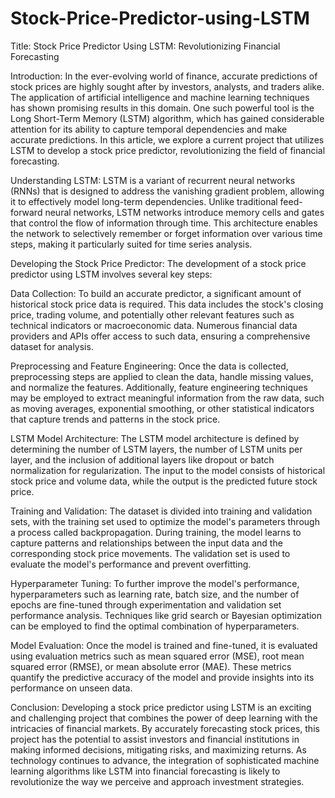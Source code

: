 # Stock-Price-Predictor-using-LSTM

Title: Stock Price Predictor Using LSTM: Revolutionizing Financial Forecasting

Introduction:
In the ever-evolving world of finance, accurate predictions of stock prices are highly sought after by investors, analysts, and traders alike. The application of artificial intelligence and machine learning techniques has shown promising results in this domain. One such powerful tool is the Long Short-Term Memory (LSTM) algorithm, which has gained considerable attention for its ability to capture temporal dependencies and make accurate predictions. In this article, we explore a current project that utilizes LSTM to develop a stock price predictor, revolutionizing the field of financial forecasting.

Understanding LSTM:
LSTM is a variant of recurrent neural networks (RNNs) that is designed to address the vanishing gradient problem, allowing it to effectively model long-term dependencies. Unlike traditional feed-forward neural networks, LSTM networks introduce memory cells and gates that control the flow of information through time. This architecture enables the network to selectively remember or forget information over various time steps, making it particularly suited for time series analysis.

Developing the Stock Price Predictor:
The development of a stock price predictor using LSTM involves several key steps:

Data Collection:
To build an accurate predictor, a significant amount of historical stock price data is required. This data includes the stock's closing price, trading volume, and potentially other relevant features such as technical indicators or macroeconomic data. Numerous financial data providers and APIs offer access to such data, ensuring a comprehensive dataset for analysis.

Preprocessing and Feature Engineering:
Once the data is collected, preprocessing steps are applied to clean the data, handle missing values, and normalize the features. Additionally, feature engineering techniques may be employed to extract meaningful information from the raw data, such as moving averages, exponential smoothing, or other statistical indicators that capture trends and patterns in the stock price.

LSTM Model Architecture:
The LSTM model architecture is defined by determining the number of LSTM layers, the number of LSTM units per layer, and the inclusion of additional layers like dropout or batch normalization for regularization. The input to the model consists of historical stock price and volume data, while the output is the predicted future stock price.

Training and Validation:
The dataset is divided into training and validation sets, with the training set used to optimize the model's parameters through a process called backpropagation. During training, the model learns to capture patterns and relationships between the input data and the corresponding stock price movements. The validation set is used to evaluate the model's performance and prevent overfitting.

Hyperparameter Tuning:
To further improve the model's performance, hyperparameters such as learning rate, batch size, and the number of epochs are fine-tuned through experimentation and validation set performance analysis. Techniques like grid search or Bayesian optimization can be employed to find the optimal combination of hyperparameters.

Model Evaluation:
Once the model is trained and fine-tuned, it is evaluated using evaluation metrics such as mean squared error (MSE), root mean squared error (RMSE), or mean absolute error (MAE). These metrics quantify the predictive accuracy of the model and provide insights into its performance on unseen data.

Conclusion:
Developing a stock price predictor using LSTM is an exciting and challenging project that combines the power of deep learning with the intricacies of financial markets. By accurately forecasting stock prices, this project has the potential to assist investors and financial institutions in making informed decisions, mitigating risks, and maximizing returns. As technology continues to advance, the integration of sophisticated machine learning algorithms like LSTM into financial forecasting is likely to revolutionize the way we perceive and approach investment strategies.
